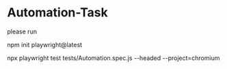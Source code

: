 # Automation-Task

please run

npm init playwright@latest

npx playwright test tests/Automation.spec.js --headed --project=chromium
